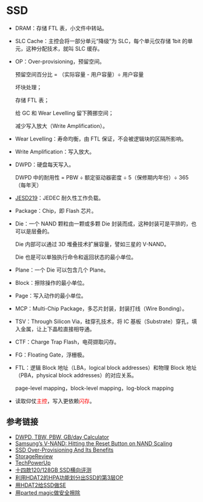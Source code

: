 # SSD

- DRAM：存储 FTL 表，小文件中转站。

- SLC Cache：主控会将一部分单元“降级”为 SLC，每个单元仅存储 1bit 的单元，这种分配技术，就叫 SLC 缓存。

- OP：Over-provisioning，预留空间。

  预留空间百分比 = （实际容量 - 用户容量）÷ 用户容量

  坏块处理；

  存储 FTL 表；

  给 GC 和 Wear Levelling 留下腾挪空间；

  减少写入放大（Write Amplification）。

- Wear Levelling：寿命均衡，由 FTL 保证，不会被逻辑块的区隔所影响。

- Write Amplification：写入放大。

- DWPD：硬盘每天写入。

  DWPD 中的耐用性 = PBW ÷ 额定驱动器密度 ÷ 5（保修期内年份）÷ 365（每年天）
  
- [JESD219](https://www.jedec.org/standards-documents/docs/jesd219a)：JEDEC 耐久性工作负载。
  
- Package：Chip，即 Flash 芯片。

- Die：一个 NAND 颗粒由一颗或多颗 Die 封装而成，这种封装可是平排的，也可以是层叠的。

  Die 内部可以通过 3D 堆叠技术扩展容量，譬如三星的 V-NAND。
  
  Die 也是可以单独执行命令和返回状态的最小单位。
  
- Plane：一个 Die 可以包含几个 Plane。

- Block：擦除操作的最小单位。

- Page：写入动作的最小单位。

- MCP：Multi-Chip Package，多芯片封装，封装打线（Wire Bonding）。

- TSV：Through Silicon Via，硅穿孔技术，将 IC 基板（Substrate）穿孔，填入金属，让上下晶粒直接相导通。

- CTF：Charge Trap Flash，电荷撷取闪存。

- FG：Floating Gate，浮栅极。

- FTL：逻辑 Block 地址（LBA，logical block addresses）和物理 Block 地址（PBA，physical block addresses）的对应关系。

  page-level mapping，block-level mapping，log-block mapping

- 读取仰仗<span style="color:red">主控</span>，写入更依赖<span style="color:red">闪存</span>。

## 参考链接

- [DWPD, TBW, PBW, GB/day Calculator](https://wintelguy.com/dwpd-tbw-gbday-calc.pl)
- [Samsung’s V-NAND: Hitting the Reset Button on NAND Scaling](https://www.anandtech.com/show/7237/samsungs-vnand-hitting-the-reset-button-on-nand-scaling)
- [SSD Over-Provisioning And Its Benefits](https://www.seagate.com/tw/zh/tech-insights/ssd-over-provisioning-benefits-master-ti/)
- [StorageReview](https://www.storagereview.com/)
- [TechPowerUp](https://www.techpowerup.com/review/?category=SSD)
- [十四款120/128GB SSD横向评测](https://www.expreview.com/19604-all.html)
- [利用HDAT2的HPA功能划分出SSD的第3层OP](http://bbs.pceva.com.cn/thread-125114-1-1.html)
- [用HDAT2给SSD做SE](http://bbs.pceva.com.cn/thread-96030-1-1.html)
- [用parted magic做安全擦除](http://bbs.pceva.com.cn/thread-88688-1-1.html)

